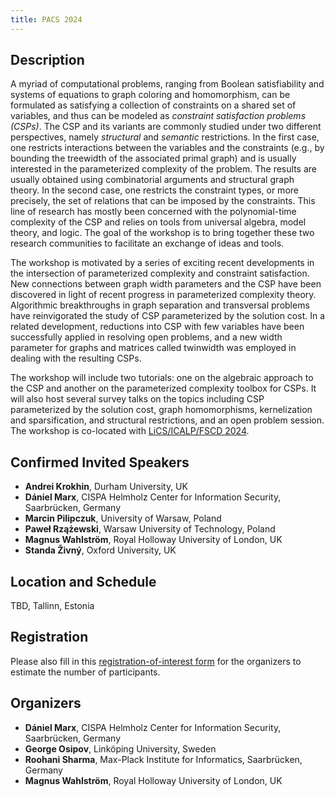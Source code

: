 ```yaml
---
title: PACS 2024
---
```


<!-- The part above between ---s is not rendered on the webpage -->

## Description

A myriad of computational problems, ranging from Boolean satisfiability and systems of equations to graph coloring and homomorphism, can be formulated as satisfying a collection of constraints on a shared set of variables, and thus can be modeled as *constraint satisfaction problems (CSPs)*.
The CSP and its variants are commonly studied under two different perspectives, namely *structural* and *semantic* restrictions.
In the first case, one restricts interactions between the variables and the constraints (e.g., by bounding the treewidth of the associated primal graph) and is usually interested in the parameterized complexity of the problem.
The results are usually obtained using combinatorial arguments and structural graph theory.
In the second case, one restricts the constraint types, or more precisely, the set of relations that can be imposed by the constraints.
This line of research has mostly been concerned with the polynomial-time complexity of the CSP and relies on tools from universal algebra, model theory, and logic.
The goal of the workshop is to bring together these two research communities to facilitate an exchange of ideas and tools.

The workshop is motivated by a series of exciting recent developments in the intersection of parameterized complexity and constraint satisfaction.
New connections between graph width parameters and the CSP have been discovered in light of recent progress in parameterized complexity theory.
Algorithmic breakthroughs in graph separation and transversal problems have reinvigorated the study of CSP parameterized by the solution cost. 
In a related development, reductions into CSP with few variables have been successfully applied in resolving open problems, and a new width parameter for graphs and matrices called twinwidth was employed in dealing with the resulting CSPs.

The workshop will include two tutorials: one on the algebraic approach to the CSP and
another on the parameterized complexity toolbox for CSPs.
It will also host several survey talks on the topics including
CSP parameterized by the solution cost,
graph homomorphisms,
kernelization and sparsification, and
structural restrictions,
and an open problem session.
The workshop is co-located with [LiCS/ICALP/FSCD 2024](https://compose.ioc.ee/icalp2024/).

## Confirmed Invited Speakers

- **Andrei Krokhin**, Durham University, UK
- **Dániel Marx**, CISPA Helmholz Center for Information Security, Saarbrücken, Germany
- **Marcin Pilipczuk**, University of Warsaw, Poland
- **Paweł Rzążewski**, Warsaw University of Technology, Poland
- **Magnus Wahlström**, Royal Holloway University of London, UK
- **Standa Živný**, Oxford University, UK

## Location and Schedule

TBD, Tallinn, Estonia

<!--
## Abstracts

Do we need them?
-->

## Registration

<!-- You can register at [LiCS/ICALP/FSCD](https://compose.ioc.ee/icalp2024/). -->
Please also fill in this [registration-of-interest form](https://forms.gle/o9DFTs563e3qiyJCA) for the organizers to estimate the number of participants.

## Organizers

- **Dániel Marx**, CISPA Helmholz Center for Information Security, Saarbrücken, Germany
- **George Osipov**, Linköping University, Sweden
- **Roohani Sharma**, Max-Plack Institute for Informatics, Saarbrücken, Germany
- **Magnus Wahlström**, Royal Holloway University of London, UK
